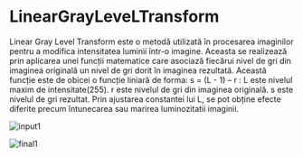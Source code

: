 # LinearGrayLeveLTransform

Linear Gray Level Transform este o metodă utilizată în procesarea
imaginilor pentru a modifica intensitatea luminii într-o imagine. Aceasta se
realizează prin aplicarea unei funcții matematice care asociază fiecărui nivel de gri
din imaginea originală un nivel de gri dorit în imaginea rezultată. Această funcție
este de obicei o funcție liniară de forma: s = (L - 1) – r :
L este nivelul maxim de intensitate(255).
r este nivelul de gri din imaginea originală.
s este nivelul de gri rezultat.
Prin ajustarea constantei lui L, se pot obține efecte diferite precum întunecarea sau
marirea luminozitatii imaginii.

![input1](https://user-images.githubusercontent.com/92844868/214072897-3a9d810e-89e1-42d3-86c3-3534d1e22cef.jpeg)

![final1](https://user-images.githubusercontent.com/92844868/214072904-cb51c5b1-095b-40a3-810e-9c1a1f3bc4ac.jpeg)
